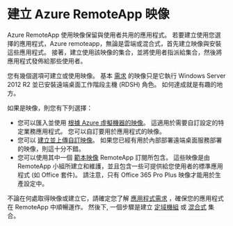 <properties
    pageTitle="建立 Azure RemoteApp 映像 | Microsoft Azure"
    description="了解可用來建立 Azure RemoteApp 之映像的選項"
    services="remoteapp"
    documentationCenter=""
    authors="lizap"
    manager="mbaldwin" />

<tags
    ms.service="remoteapp"
    ms.workload="compute"
    ms.tgt_pltfrm="na"
    ms.devlang="na"
    ms.topic="article"
    ms.date="12/05/2015"
    ms.author="elizapo" />



# 建立 Azure RemoteApp 映像

Azure RemoteApp 使用映像保留與使用者共用的應用程式。 若要建立使用您選擇的應用程式，Azure remoteapp，無論是雲端或混合式，首先建立映像與安裝這些應用程式。 接著，建立使用該映像的集合，並將使用者指派給集合，然後將應用程式發佈給那些使用者。

您有幾個選項可建立或使用映像。 基本 [需求](remoteapp-imagereqs.md) 的映像只是它執行 Windows Server 2012 R2 並已安裝遠端桌面工作階段主機 (RDSH) 角色。 如何達成就是有趣的地方。

如果是映像，則您有下列選擇：

- 您可以匯入並使用 [根據 Azure 虛擬機器的映像](remoteapp-image-on-azurevm.md)。 這適用於需要自訂設定的特定業務應用程式。 您可以自訂要用於應用程式的映像。
- 您可以 [建立並上傳自訂映像](remoteapp-create-custom-image.md)。 如果您已經有用於內部部署遠端桌面服務部署的映像，則這十分不錯。
- 您可以使用其中一個 [範本映像](remoteapp-images.md) RemoteApp 訂閱所包含。 這些映像是由 RemoteApp 小組所建立和維護，並且包含一些可提供給您使用者的標準應用程式 (如 Office 套件)。 請注意，只有 Office 365 Pro Plus 映像才能用於生產設定中。

不論在何處取得映像或建立它，請確定您了解 [應用程式需求](remoteapp-appreqs.md) ，確保您的應用程式在 RemoteApp 中順暢運作。 然後下, 一個步驟是建立 [定域機組](remoteapp-create-cloud-deployment.md) 或 [混合式](remoteapp-create-hybrid-deployment.md) 集合。


